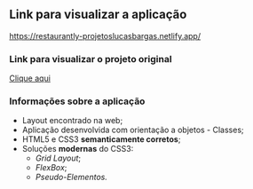 ## Link para visualizar a aplicação
<https://restaurantly-projetoslucasbargas.netlify.app/>

### Link para visualizar o projeto original
[Clique aqui](https://bootstrapmade.com/demo/Restaurantly/)

### Informações sobre a aplicação
* Layout encontrado na web; 
* Aplicação desenvolvida com orientação a objetos - Classes;
* HTML5 e CSS3 **semanticamente corretos**;
* Soluções **modernas** do CSS3: 
    * *Grid Layout*;
    * *FlexBox*;
    * *Pseudo-Elementos.*